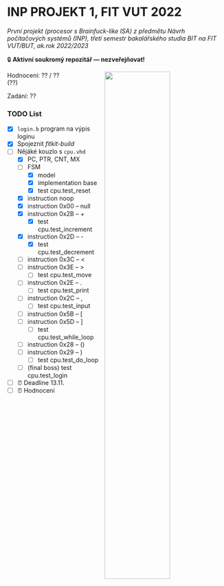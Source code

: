 # INP PROJEKT 1, FIT VUT 2022

_První projekt (procesor s Brainfuck-like ISA) z předmětu Návrh počítačových systémů (INP), třetí semestr bakalářského studia BIT na FIT VUT/BUT, ak.rok 2022/2023_

🔒 **Aktivní soukromý repozitář — nezveřejňovat!**

<img align="right" width="55%" src='https://github.com/Onegenimasu/VUT-FIT-INP2022-projekt1/raw/main/fsm.png' />

Hodnocení: ?? / ??<br>(??)

Zadání: ??

### TODO List

- [x] `login.b` program na výpis loginu
- [x] Spojeznit _fitkit-build_
- [ ] Nějáké kouzlo s `cpu.vhd`
  - [X] PC, PTR, CNT, MX
  - [ ] FSM
    - [X] model
    - [X] implementation base
    - [X] test cpu.test_reset
  - [X] instruction noop
  - [X] instruction 0x00 – null
  - [X] instruction 0x2B – +
    - [X] test cpu.test_increment
  - [X] instruction 0x2D – -
    - [X] test cpu.test_decrement
  - [ ] instruction 0x3C – <
  - [ ] instruction 0x3E – >
    - [ ] test cpu.test_move
  - [ ] instruction 0x2E – .
    - [ ] test cpu.test_print
  - [ ] instruction 0x2C – ,
    - [ ] test cpu.test_input
  - [ ] instruction 0x5B – [
  - [ ] instruction 0x5D – ]
    - [ ] test cpu.test_while_loop
  - [ ] instruction 0x28 – ()
  - [ ] instruction 0x29 – )
    - [ ] test cpu.test_do_loop
  - [ ] (final boss) test cpu.test_login
- [ ] ⏰ Deadline 13.11.
- [ ] ⏰ Hodnocení
